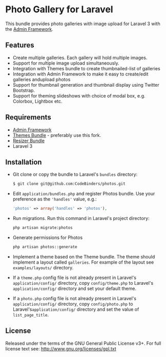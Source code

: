 Photo Gallery for Laravel
=========================

This bundle provides photo galleries with image upload for Laravel 3
with the
[Admin Framework](https://github.com/CodeBinders/admin-framework).

Features
--------

- Create multiple galleries. Each gallery will hold multiple images.
- Support for multiple image upload simultaneously.
- Integration with Themes bundle to create thumbnailed-list of
  galleries
- Integration with Admin Framework to make it easy to create/edit
  galleries andupload photos
- Support for thumbnail generation and thumbnail display using Twitter
  Bootstrap.
- Support for theming slideshows with choice of modal box,
  e.g. Colorbox, Lightbox etc.

Requirements
------------

- [Admin Framework](https://github.com/CodeBinders/admin-framework)
- [Themes Bundle](https://github.com/kaustavdm/Laravel_Theme_Bundle) -
  preferably use this fork.
- [Resizer Bundle](https://github.com/maikeldaloo/Resizer)
- Laravel 3

Installation
------------

- Git clone or copy the bundle to Laravel's `bundles` directory:

  ```sh
  $ git clone git@github.com:CodeBinders/photos.git
  ```

- Edit `application/bundles.php` and register Photos bundle. Use your
  preference as the `'handles'` value, e.g.:

  ```php
  'photos' => array('handles' => 'photos'),
  ```

- Run migrations. Run this command in Laravel's project directory:

  ```sh
  php artisan migrate:photos
  ```

- Generate permissions for Photos

  ```sh
  php artisan photos::generate
  ```

- Implement a theme based on the Theme bundle. The theme should
  implement a layout called `galleries`. For example of the layout see `examples/layouts/`
  directory.

- If a `theme.php` config file is not already present in Laravel's `application/config/`
  directory, copy `config/theme.php` to Laravel's
  `application/config/` directory and set your default theme.

- If a `photo.php` config file is not already present in Laravel's
  `application/config/` directory, copy `config/photo.php` to
  Laravel's`application/config/` directory and set the value of
  `list_page_title`.

License
-------

Released under the terms of the GNU General Public License v3+. For
full license text see: http://www.gnu.org/licenses/gpl.txt
